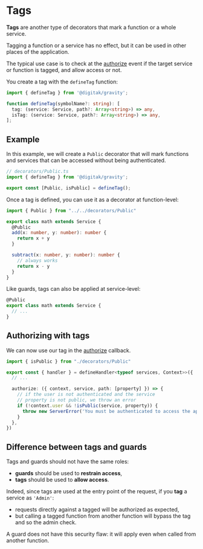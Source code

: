 # Tags

**Tags** are another type of decorators that mark a function or a whole service.

Tagging a function or a service has no effect, but it can be used in other places of the application.

The typical use case is to check at the [authorize](/docs/usage/events#_3-authorize) event if the target service or function is tagged, and allow access or not.

You create a tag with the `defineTag` function:

```ts
import { defineTag } from '@digitak/gravity';

function defineTag(symbolName?: string): [
  tag: (service: Service, path?: Array<string>) => any,
  isTag: (service: Service, path?: Array<string>) => any,
];
```

## Example

In this example, we will create a `Public` decorator that will mark functions and services that can be accessed without being authenticated.


```ts
// decorators/Public.ts
import { defineTag } from '@digitak/gravity';

export const [Public, isPublic] = defineTag();
```

Once a tag is defined, you can use it as a decorator at function-level:

```ts
import { Public } from "../../decorators/Public"

export class math extends Service {
  @Public
  add(x: number, y: number): number {
    return x + y
  }

  subtract(x: number, y: number): number {
    // always works
    return x - y
  }
}
```

Like guards, tags can also be applied at service-level:

```ts
@Public
export class math extends Service {
  // ...
}
```

## Authorizing with tags

We can now use our tag in the [authorize](/docs/usage/events#_3-authorize) callback.

```ts
import { isPublic } from "./decorators/Public"

export const { handler } = defineHandler<typeof services, Context>>({
  // ...

  authorize: ({ context, service, path: [property] }) => {
    // if the user is not authenticated and the service
    // property is not public, we throw an error
    if (!context.user && !isPublic(service, property)) {
      throw new ServerError('You must be authenticated to access the api')
    }
  },
})
```


## Difference between tags and guards

Tags and guards should not have the same roles:

- **guards** should be used to **restrain access**,
- **tags** should be used to **allow access**.

Indeed, since tags are used at the entry point of the request, if you **tag** a service as `'Admin'`:

- requests directly against a tagged will be authorized as expected,
- but calling a tagged function from another function will bypass the tag and so the admin check.

A guard does not have this security flaw: it will apply even when called from another function.
